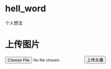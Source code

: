 # hell_word
个人想法
<!DOCTYPE html>
<html>
	<head>
		<meta charset="UTF-8">
		<title>上传头像</title>
	</head>
	<body>
	    <h1>上传图片</h1>
	    <form action="doAction.php?a=upload" method="post" enctype="multipart/form-data">
	        <input type="file" name="fname" />
	        <button>上传头像</button>
	    </form>
	</body>
</html>
